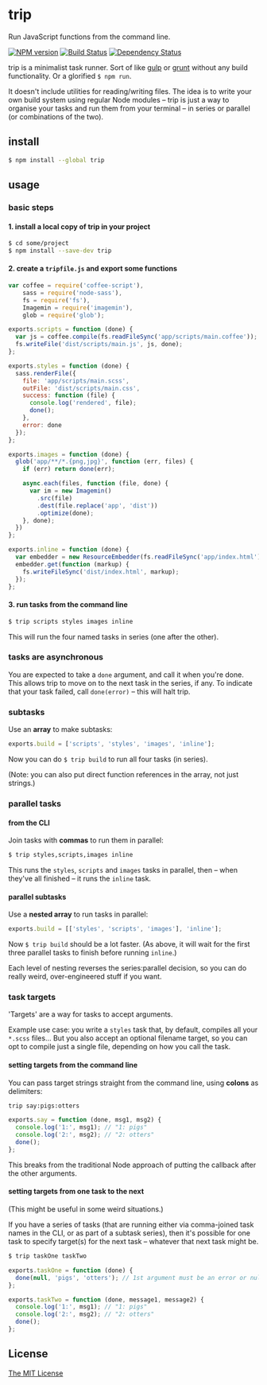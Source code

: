 # trip

Run JavaScript functions from the command line.

[![NPM version][npm-image]][npm-url] [![Build Status][travis-image]][travis-url] [![Dependency Status][depstat-image]][depstat-url]

trip is a minimalist task runner. Sort of like [gulp](http://gulpjs.com/) or [grunt](http://gruntjs.com/) without any build functionality. Or a glorified `$ npm run`.

It doesn't include utilities for reading/writing files. The idea is to write your own build system using regular Node modules – trip is just a way to organise your tasks and run them from your terminal – in series or parallel (or combinations of the two).



## install

```sh
$ npm install --global trip
```



## usage

### basic steps

#### 1. install a local copy of trip in your project

```sh
$ cd some/project
$ npm install --save-dev trip
```

#### 2. create a `tripfile.js` and export some functions

```js
var coffee = require('coffee-script'),
    sass = require('node-sass'),
    fs = require('fs'),
    Imagemin = require('imagemin'),
    glob = require('glob');

exports.scripts = function (done) {
  var js = coffee.compile(fs.readFileSync('app/scripts/main.coffee'));
  fs.writeFile('dist/scripts/main.js', js, done);
};

exports.styles = function (done) {
  sass.renderFile({
    file: 'app/scripts/main.scss',
    outFile: 'dist/scripts/main.css',
    success: function (file) {
      console.log('rendered', file);
      done();
    },
    error: done
  });
};

exports.images = function (done) {
  glob('app/**/*.{png,jpg}', function (err, files) {
    if (err) return done(err);

    async.each(files, function (file, done) {
      var im = new Imagemin()
        .src(file)
        .dest(file.replace('app', 'dist'))
        .optimize(done);
    }, done);
  })
};

exports.inline = function (done) {
  var embedder = new ResourceEmbedder(fs.readFileSync('app/index.html'));
  embedder.get(function (markup) {
    fs.writeFileSync('dist/index.html', markup);
  });
};
```

#### 3. run tasks from the command line

```sh
$ trip scripts styles images inline
```

This will run the four named tasks in series (one after the other).


### tasks are asynchronous

You are expected to take a `done` argument, and call it when you're done. This allows trip to move on to the next task in the series, if any. To indicate that your task failed, call `done(error)` – this will halt trip.

<!-- NOT IMPLEMENTED
If you prefer, you can write a synchronous task by explicitly returning `true` from the function. (For errors, just `throw`.) Any other return value is ignored. -->


### subtasks

Use an **array** to make subtasks:

```js
exports.build = ['scripts', 'styles', 'images', 'inline'];
```

Now you can do `$ trip build` to run all four tasks (in series).

(Note: you can also put direct function references in the array, not just strings.)


### parallel tasks

#### from the CLI

Join tasks with **commas** to run them in parallel:

```sh
$ trip styles,scripts,images inline
```

This runs the `styles`, `scripts` and `images` tasks in parallel, then – when they've all finished – it runs the `inline` task.

#### parallel subtasks

Use a **nested array** to run tasks in parallel:

```js
exports.build = [['styles', 'scripts', 'images'], 'inline'];
```

Now `$ trip build` should be a lot faster. (As above, it will wait for the first three parallel tasks to finish before running `inline`.)

Each level of nesting reverses the series:parallel decision, so you can do really weird, over-engineered stuff if you want.


### task targets

'Targets' are a way for tasks to accept arguments.

Example use case: you write a `styles` task that, by default, compiles all your `*.scss` files... But you also accept an optional filename target, so you can opt to compile just a single file, depending on how you call the task.

#### setting targets from the command line

You can pass target strings straight from the command line, using **colons** as delimiters:

```sh
trip say:pigs:otters
```

```js
exports.say = function (done, msg1, msg2) {
  console.log('1:', msg1); // "1: pigs"
  console.log('2:', msg2); // "2: otters"
  done();
};
```

This breaks from the traditional Node approach of putting the callback after the other arguments.


#### setting targets from one task to the next

(This might be useful in some weird situations.)

If you have a series of tasks (that are running either via comma-joined task names in the CLI, or as part of a subtask series), then it's possible for one task to specify target(s) for the next task – whatever that next task might be.

```sh
$ trip taskOne taskTwo
```

```js
exports.taskOne = function (done) {
  done(null, 'pigs', 'otters'); // 1st argument must be an error or null; other arguments are targets for the next task
};

exports.taskTwo = function (done, message1, message2) {
  console.log('1:', msg1); // "1: pigs"
  console.log('2:', msg2); // "2: otters"
  done();
};
```

<!-- NB. there is no way for a synchronous task to pass a target to the next task in a series. Only async tasks can do this. -->



## License

[The MIT License](http://opensource.org/licenses/MIT)


[npm-url]: https://npmjs.org/package/trip
[npm-image]: https://badge.fury.io/js/trip.png

[travis-url]: http://travis-ci.org/callumlocke/trip
[travis-image]: https://secure.travis-ci.org/callumlocke/trip.png?branch=master

[depstat-url]: https://david-dm.org/callumlocke/trip
[depstat-image]: https://david-dm.org/callumlocke/trip.png
